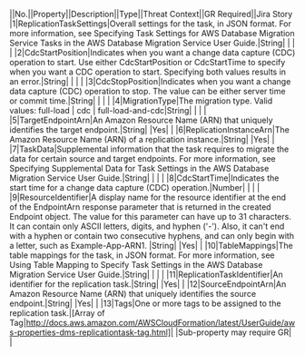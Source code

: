||No.||Property||Description||Type||Threat Context||GR Required||Jira Story
|1|ReplicationTaskSettings|Overall settings for the task, in JSON format. For more information, see  Specifying Task Settings for AWS Database Migration Service Tasks in the  AWS Database Migration Service User Guide.|String| | | |
|2|CdcStartPosition|Indicates when you want a change data capture (CDC) operation to start. Use either CdcStartPosition or CdcStartTime to specify when you want a CDC operation to start. Specifying both values results in an error.|String| | | |
|3|CdcStopPosition|Indicates when you want a change data capture (CDC) operation to stop. The value can be either server time or commit time.|String| | | |
|4|MigrationType|The migration type. Valid values: full-load | cdc | full-load-and-cdc|String| | | |
|5|TargetEndpointArn|An Amazon Resource Name (ARN) that uniquely identifies the target endpoint.|String| |Yes| |
|6|ReplicationInstanceArn|The Amazon Resource Name (ARN) of a replication instance.|String| |Yes| |
|7|TaskData|Supplemental information that the task requires to migrate the data for certain source and target endpoints.  For more information, see Specifying Supplemental Data for Task Settings in the  AWS Database Migration Service User Guide.|String| | | |
|8|CdcStartTime|Indicates the start time for a change data capture (CDC) operation.|Number| | | |
|9|ResourceIdentifier|A display name for the resource identifier at the end of the EndpointArn response parameter that is returned in the created Endpoint object. The value for this parameter can have up to 31 characters. It can contain only ASCII letters, digits, and hyphen ('-'). Also, it can't end with a hyphen or contain two consecutive hyphens, and can only begin with a letter, such as Example-App-ARN1. |String| |Yes| |
|10|TableMappings|The table mappings for the task, in JSON format. For more information, see  Using Table Mapping to Specify Task Settings in the  AWS Database Migration Service User Guide.|String| | | |
|11|ReplicationTaskIdentifier|An identifier for the replication task.|String| |Yes| |
|12|SourceEndpointArn|An Amazon Resource Name (ARN) that uniquely identifies the source endpoint.|String| |Yes| |
|13|Tags|One or more tags to be assigned to the replication task.|[Array of Tag|http://docs.aws.amazon.com/AWSCloudFormation/latest/UserGuide/aws-properties-dms-replicationtask-tag.html]| |Sub-property may require GR| |

